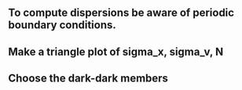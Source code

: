 ## To compute dispersions be aware of periodic boundary conditions.
## Make a triangle plot of sigma_x, sigma_v, N
## Choose the dark-dark members
